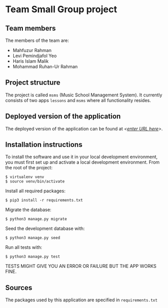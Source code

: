# Team *<enter team name here>* Small Group project

## Team members
The members of the team are:
- Mahfuzur Rahman
- Levi Pemindjafol Yeo
- Haris Islam Malik
- Mohammad Ruhan-Ur Rahman

## Project structure
The project is called `msms` (Music School Management System).  It currently consists of two apps `lessons` and `msms` where all functionality resides.

## Deployed version of the application
The deployed version of the application can be found at *<[enter URL here](URL)>*.

## Installation instructions
To install the software and use it in your local development environment, you must first set up and activate a local development environment.  From the root of the project:

```
$ virtualenv venv
$ source venv/bin/activate
```

Install all required packages:

```
$ pip3 install -r requirements.txt
```

Migrate the database:

```
$ python3 manage.py migrate
```

Seed the development database with:

```
$ python3 manage.py seed
```

Run all tests with:
```
$ python3 manage.py test
```

TESTS MIGHT GIVE YOU AN ERROR OR FAILURE BUT THE APP WORKS FINE.

## Sources
The packages used by this application are specified in `requirements.txt`

